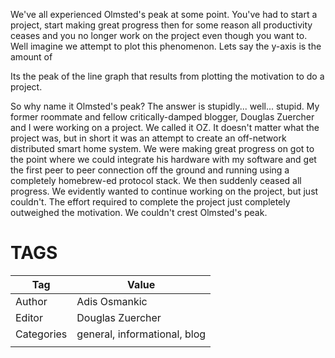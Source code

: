 We've all experienced Olmsted's peak at some point. 
You've had to start a project, start making great progress then for some reason all productivity ceases and you no longer work on the project even though you want to. Well imagine we attempt to plot this phenomenon. Lets say the y-axis is the amount of 

Its the peak of the line graph that results from plotting the motivation to do a project.

So why name it Olmsted's peak? The answer is stupidly... well... stupid. My former roommate and fellow critically-damped blogger, Douglas Zuercher and I were working on a project. We called it OZ. It doesn't matter what the project was, but in short it was an attempt to create an off-network distributed smart home system. We were making great progress on got to the point where we could integrate his hardware with my software and get the first peer to peer connection off the ground and running using a completely homebrew-ed protocol stack. We then suddenly ceased all progress. We evidently wanted to continue working on the project, but just couldn't. The effort required to complete the project just completely outweighed the motivation. We couldn't crest Olmsted's peak. 




# TAGS

| Tag        | Value                        |
| ---------- | ---------------------------- |
| Author     | Adis Osmankic                |
| Editor     | Douglas Zuercher             |
| Categories | general, informational, blog |
|            |                              |


